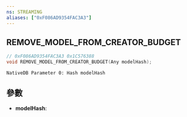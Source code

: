 ```yaml
---
ns: STREAMING
aliases: ["0xF086AD9354FAC3A3"]
---
```

## REMOVE_MODEL_FROM_CREATOR_BUDGET

```c
// 0xF086AD9354FAC3A3 0x1C576388
void REMOVE_MODEL_FROM_CREATOR_BUDGET(Any modelHash);
```

```
NativeDB Parameter 0: Hash modelHash
```

## 參數
* **modelHash**: 

